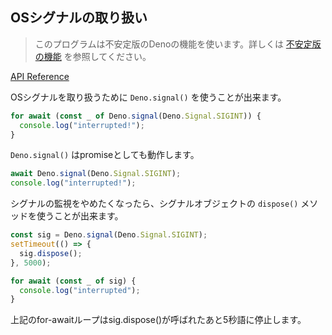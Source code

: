 <!-- ## Handle OS Signals -->
## OSシグナルの取り扱い

<!--
> This program makes use of an unstable Deno feature. Learn more about
> [unstable features](../runtime/stability.md).
-->
> このプログラムは不安定版のDenoの機能を使います。詳しくは [不安定版の機能](../runtime/stability.md) を参照してください。

[API Reference](https://doc.deno.land/https/raw.githubusercontent.com/denoland/deno/master/cli/dts/lib.deno.unstable.d.ts#Deno.signal)

<!-- You can use `Deno.signal()` function for handling OS signals. -->
OSシグナルを取り扱うために `Deno.signal()` を使うことが出来ます。

```ts
for await (const _ of Deno.signal(Deno.Signal.SIGINT)) {
  console.log("interrupted!");
}
```

<!-- `Deno.signal()` also works as a promise. -->
`Deno.signal()` はpromiseとしても動作します。

```ts
await Deno.signal(Deno.Signal.SIGINT);
console.log("interrupted!");
```

<!--
If you want to stop watching the signal, you can use `dispose()` method of the
signal object.
-->
シグナルの監視をやめたくなったら、シグナルオブジェクトの `dispose()` メソッドを使うことが出来ます。

```ts
const sig = Deno.signal(Deno.Signal.SIGINT);
setTimeout(() => {
  sig.dispose();
}, 5000);

for await (const _ of sig) {
  console.log("interrupted");
}
```

<!-- The above for-await loop exits after 5 seconds when sig.dispose() is called. -->
上記のfor-awaitループはsig.dispose()が呼ばれたあと5秒語に停止します。
